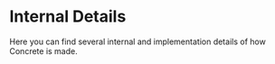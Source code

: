 # Internal Details

Here you can find several internal and implementation details of how Concrete is made.
